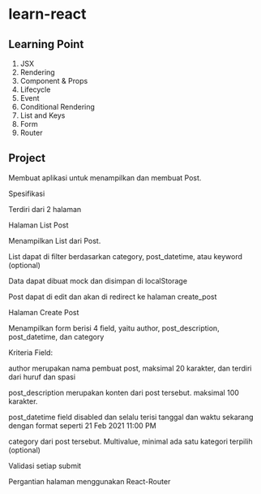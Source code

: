 # learn-react

## Learning Point
1. JSX
2. Rendering
3. Component & Props
4. Lifecycle
5. Event
6. Conditional Rendering
7. List and Keys
8. Form
9. Router

## Project
Membuat aplikasi untuk menampilkan dan membuat Post.

 

Spesifikasi

Terdiri dari 2 halaman

Halaman List Post

Menampilkan List dari Post.

List dapat di filter berdasarkan category, post_datetime, atau keyword (optional)

Data dapat dibuat mock dan disimpan di localStorage

Post dapat di edit dan akan di redirect ke halaman create_post

Halaman Create Post

Menampilkan form berisi 4 field, yaitu author, post_description, post_datetime, dan category

Kriteria Field:

author merupakan nama pembuat post, maksimal 20 karakter, dan terdiri dari huruf dan spasi

post_description merupakan konten dari post tersebut. maksimal 100 karakter.

post_datetime field disabled dan selalu terisi tanggal dan waktu sekarang dengan format seperti 21 Feb 2021 11:00 PM 

category dari post tersebut. Multivalue, minimal ada satu kategori terpilih (optional)

Validasi setiap submit

Pergantian halaman menggunakan React-Router
